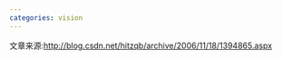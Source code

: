 ```yaml
---
categories: vision
---
```

<img src ="http://blog.csdn.net/hitzqb/aggbug/1394865.aspx" width = "1" height = "1" /><br>文章来源:<a href='http://blog.csdn.net/hitzqb/archive/2006/11/18/1394865.aspx'>http://blog.csdn.net/hitzqb/archive/2006/11/18/1394865.aspx</a>